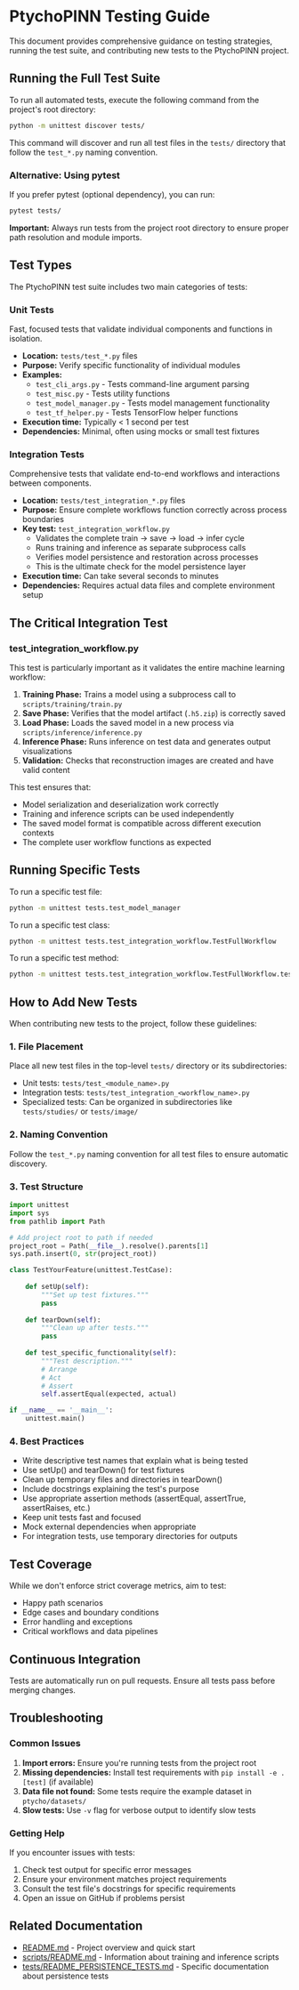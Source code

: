 # PtychoPINN Testing Guide

This document provides comprehensive guidance on testing strategies, running the test suite, and contributing new tests to the PtychoPINN project.

## Running the Full Test Suite

To run all automated tests, execute the following command from the project's root directory:

```bash
python -m unittest discover tests/
```

This command will discover and run all test files in the `tests/` directory that follow the `test_*.py` naming convention.

### Alternative: Using pytest

If you prefer pytest (optional dependency), you can run:

```bash
pytest tests/
```

**Important:** Always run tests from the project root directory to ensure proper path resolution and module imports.

## Test Types

The PtychoPINN test suite includes two main categories of tests:

### Unit Tests

Fast, focused tests that validate individual components and functions in isolation.

- **Location:** `tests/test_*.py` files
- **Purpose:** Verify specific functionality of individual modules
- **Examples:**
  - `test_cli_args.py` - Tests command-line argument parsing
  - `test_misc.py` - Tests utility functions
  - `test_model_manager.py` - Tests model management functionality
  - `test_tf_helper.py` - Tests TensorFlow helper functions
- **Execution time:** Typically < 1 second per test
- **Dependencies:** Minimal, often using mocks or small test fixtures

### Integration Tests

Comprehensive tests that validate end-to-end workflows and interactions between components.

- **Location:** `tests/test_integration_*.py` files
- **Purpose:** Ensure complete workflows function correctly across process boundaries
- **Key test:** `test_integration_workflow.py`
  - Validates the complete train → save → load → infer cycle
  - Runs training and inference as separate subprocess calls
  - Verifies model persistence and restoration across processes
  - This is the ultimate check for the model persistence layer
- **Execution time:** Can take several seconds to minutes
- **Dependencies:** Requires actual data files and complete environment setup

## The Critical Integration Test

### test_integration_workflow.py

This test is particularly important as it validates the entire machine learning workflow:

1. **Training Phase:** Trains a model using a subprocess call to `scripts/training/train.py`
2. **Save Phase:** Verifies that the model artifact (`.h5.zip`) is correctly saved
3. **Load Phase:** Loads the saved model in a new process via `scripts/inference/inference.py`
4. **Inference Phase:** Runs inference on test data and generates output visualizations
5. **Validation:** Checks that reconstruction images are created and have valid content

This test ensures that:
- Model serialization and deserialization work correctly
- Training and inference scripts can be used independently
- The saved model format is compatible across different execution contexts
- The complete user workflow functions as expected

## Running Specific Tests

To run a specific test file:
```bash
python -m unittest tests.test_model_manager
```

To run a specific test class:
```bash
python -m unittest tests.test_integration_workflow.TestFullWorkflow
```

To run a specific test method:
```bash
python -m unittest tests.test_integration_workflow.TestFullWorkflow.test_train_save_load_infer_cycle
```

## How to Add New Tests

When contributing new tests to the project, follow these guidelines:

### 1. File Placement

Place all new test files in the top-level `tests/` directory or its subdirectories:
- Unit tests: `tests/test_<module_name>.py`
- Integration tests: `tests/test_integration_<workflow_name>.py`
- Specialized tests: Can be organized in subdirectories like `tests/studies/` or `tests/image/`

### 2. Naming Convention

Follow the `test_*.py` naming convention for all test files to ensure automatic discovery.

### 3. Test Structure

```python
import unittest
import sys
from pathlib import Path

# Add project root to path if needed
project_root = Path(__file__).resolve().parents[1]
sys.path.insert(0, str(project_root))

class TestYourFeature(unittest.TestCase):
    
    def setUp(self):
        """Set up test fixtures."""
        pass
    
    def tearDown(self):
        """Clean up after tests."""
        pass
    
    def test_specific_functionality(self):
        """Test description."""
        # Arrange
        # Act
        # Assert
        self.assertEqual(expected, actual)

if __name__ == '__main__':
    unittest.main()
```

### 4. Best Practices

- Write descriptive test names that explain what is being tested
- Use setUp() and tearDown() for test fixtures
- Clean up temporary files and directories in tearDown()
- Include docstrings explaining the test's purpose
- Use appropriate assertion methods (assertEqual, assertTrue, assertRaises, etc.)
- Keep unit tests fast and focused
- Mock external dependencies when appropriate
- For integration tests, use temporary directories for outputs

## Test Coverage

While we don't enforce strict coverage metrics, aim to test:
- Happy path scenarios
- Edge cases and boundary conditions
- Error handling and exceptions
- Critical workflows and data pipelines

## Continuous Integration

Tests are automatically run on pull requests. Ensure all tests pass before merging changes.

## Troubleshooting

### Common Issues

1. **Import errors:** Ensure you're running tests from the project root
2. **Missing dependencies:** Install test requirements with `pip install -e .[test]` (if available)
3. **Data file not found:** Some tests require the example dataset in `ptycho/datasets/`
4. **Slow tests:** Use `-v` flag for verbose output to identify slow tests

### Getting Help

If you encounter issues with tests:
1. Check test output for specific error messages
2. Ensure your environment matches project requirements
3. Consult the test file's docstrings for specific requirements
4. Open an issue on GitHub if problems persist

## Related Documentation

- [README.md](../README.md) - Project overview and quick start
- [scripts/README.md](../scripts/README.md) - Information about training and inference scripts
- [tests/README_PERSISTENCE_TESTS.md](../tests/README_PERSISTENCE_TESTS.md) - Specific documentation about persistence tests